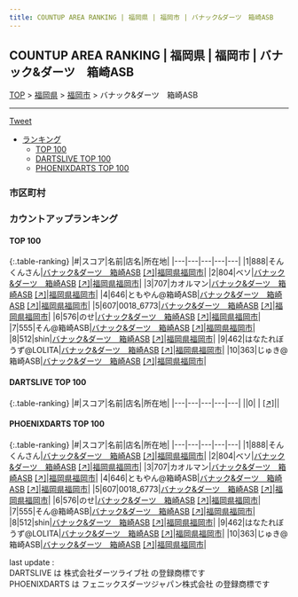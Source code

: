 ```yaml
---
title: COUNTUP AREA RANKING | 福岡県 | 福岡市 | バナック&ダーツ　箱崎ASB
---
```

## COUNTUP AREA RANKING | 福岡県 | 福岡市 | バナック&ダーツ　箱崎ASB

[TOP](/darts/rank/) > [福岡県](/darts/rank/福岡県/) > [福岡市](/darts/rank/福岡県/福岡市/) > バナック&ダーツ　箱崎ASB

___

<a href="https://twitter.com/share?ref_src=twsrc%5Etfw" data-text="COUNTUP AREA RANKING | 福岡県福岡市バナック&ダーツ　箱崎ASB" class="twitter-share-button" data-hashtags="DARTSLIVE,PHOENIXDARTS,darts,ダーツ" data-show-count="false">Tweet</a>

* [ランキング](#カウントアップランキング)
    * [TOP 100](#top-100)
    * [DARTSLIVE TOP 100](#dartslive-top-100)
    * [PHOENIXDARTS TOP 100](#phoenixdarts-top-100)

### 市区町村

<ul>

</ul>

### カウントアップランキング

#### TOP 100



{:.table-ranking}
|#|スコア|名前|店名|所在地|
|---|---|---|---|---|
|1|888|<span class="rank-name-pd">そんくんさん</span>|<a href="/darts/rank/shops/64483.html">バナック&ダーツ　箱崎ASB</a> <a href="https://vs.phoenixdarts.com/jp/shop/shopDetailInfo/s_64483?s_seq=64483">[↗]</a>|<a href="/darts/rank/福岡県/福岡市">福岡県福岡市</a>|
|2|804|<span class="rank-name-pd">ベソ</span>|<a href="/darts/rank/shops/64483.html">バナック&ダーツ　箱崎ASB</a> <a href="https://vs.phoenixdarts.com/jp/shop/shopDetailInfo/s_64483?s_seq=64483">[↗]</a>|<a href="/darts/rank/福岡県/福岡市">福岡県福岡市</a>|
|3|707|<span class="rank-name-pd">カオルマン</span>|<a href="/darts/rank/shops/64483.html">バナック&ダーツ　箱崎ASB</a> <a href="https://vs.phoenixdarts.com/jp/shop/shopDetailInfo/s_64483?s_seq=64483">[↗]</a>|<a href="/darts/rank/福岡県/福岡市">福岡県福岡市</a>|
|4|646|<span class="rank-name-pd">ともやん@箱崎ASB</span>|<a href="/darts/rank/shops/64483.html">バナック&ダーツ　箱崎ASB</a> <a href="https://vs.phoenixdarts.com/jp/shop/shopDetailInfo/s_64483?s_seq=64483">[↗]</a>|<a href="/darts/rank/福岡県/福岡市">福岡県福岡市</a>|
|5|607|<span class="rank-name-pd">0018_6773</span>|<a href="/darts/rank/shops/64483.html">バナック&ダーツ　箱崎ASB</a> <a href="https://vs.phoenixdarts.com/jp/shop/shopDetailInfo/s_64483?s_seq=64483">[↗]</a>|<a href="/darts/rank/福岡県/福岡市">福岡県福岡市</a>|
|6|576|<span class="rank-name-pd">のせ</span>|<a href="/darts/rank/shops/64483.html">バナック&ダーツ　箱崎ASB</a> <a href="https://vs.phoenixdarts.com/jp/shop/shopDetailInfo/s_64483?s_seq=64483">[↗]</a>|<a href="/darts/rank/福岡県/福岡市">福岡県福岡市</a>|
|7|555|<span class="rank-name-pd">そん@箱崎ASB</span>|<a href="/darts/rank/shops/64483.html">バナック&ダーツ　箱崎ASB</a> <a href="https://vs.phoenixdarts.com/jp/shop/shopDetailInfo/s_64483?s_seq=64483">[↗]</a>|<a href="/darts/rank/福岡県/福岡市">福岡県福岡市</a>|
|8|512|<span class="rank-name-pd">shin</span>|<a href="/darts/rank/shops/64483.html">バナック&ダーツ　箱崎ASB</a> <a href="https://vs.phoenixdarts.com/jp/shop/shopDetailInfo/s_64483?s_seq=64483">[↗]</a>|<a href="/darts/rank/福岡県/福岡市">福岡県福岡市</a>|
|9|462|<span class="rank-name-pd">はなたれぼうず@LOLITA</span>|<a href="/darts/rank/shops/64483.html">バナック&ダーツ　箱崎ASB</a> <a href="https://vs.phoenixdarts.com/jp/shop/shopDetailInfo/s_64483?s_seq=64483">[↗]</a>|<a href="/darts/rank/福岡県/福岡市">福岡県福岡市</a>|
|10|363|<span class="rank-name-pd">じゅき@箱崎ASB</span>|<a href="/darts/rank/shops/64483.html">バナック&ダーツ　箱崎ASB</a> <a href="https://vs.phoenixdarts.com/jp/shop/shopDetailInfo/s_64483?s_seq=64483">[↗]</a>|<a href="/darts/rank/福岡県/福岡市">福岡県福岡市</a>|


#### DARTSLIVE TOP 100



{:.table-ranking}
|#|スコア|名前|店名|所在地|
|---|---|---|---|---|
||0|<span class="rank-name-dl"> </span>|<a href="/darts/rank/shops/.html"></a> <a href="">[↗]</a>|<a href="/darts/rank//"></a>|


#### PHOENIXDARTS TOP 100



{:.table-ranking}
|#|スコア|名前|店名|所在地|
|---|---|---|---|---|
|1|888|<span class="rank-name-pd">そんくんさん</span>|<a href="/darts/rank/shops/64483.html">バナック&ダーツ　箱崎ASB</a> <a href="https://vs.phoenixdarts.com/jp/shop/shopDetailInfo/s_64483?s_seq=64483">[↗]</a>|<a href="/darts/rank/福岡県/福岡市">福岡県福岡市</a>|
|2|804|<span class="rank-name-pd">ベソ</span>|<a href="/darts/rank/shops/64483.html">バナック&ダーツ　箱崎ASB</a> <a href="https://vs.phoenixdarts.com/jp/shop/shopDetailInfo/s_64483?s_seq=64483">[↗]</a>|<a href="/darts/rank/福岡県/福岡市">福岡県福岡市</a>|
|3|707|<span class="rank-name-pd">カオルマン</span>|<a href="/darts/rank/shops/64483.html">バナック&ダーツ　箱崎ASB</a> <a href="https://vs.phoenixdarts.com/jp/shop/shopDetailInfo/s_64483?s_seq=64483">[↗]</a>|<a href="/darts/rank/福岡県/福岡市">福岡県福岡市</a>|
|4|646|<span class="rank-name-pd">ともやん@箱崎ASB</span>|<a href="/darts/rank/shops/64483.html">バナック&ダーツ　箱崎ASB</a> <a href="https://vs.phoenixdarts.com/jp/shop/shopDetailInfo/s_64483?s_seq=64483">[↗]</a>|<a href="/darts/rank/福岡県/福岡市">福岡県福岡市</a>|
|5|607|<span class="rank-name-pd">0018_6773</span>|<a href="/darts/rank/shops/64483.html">バナック&ダーツ　箱崎ASB</a> <a href="https://vs.phoenixdarts.com/jp/shop/shopDetailInfo/s_64483?s_seq=64483">[↗]</a>|<a href="/darts/rank/福岡県/福岡市">福岡県福岡市</a>|
|6|576|<span class="rank-name-pd">のせ</span>|<a href="/darts/rank/shops/64483.html">バナック&ダーツ　箱崎ASB</a> <a href="https://vs.phoenixdarts.com/jp/shop/shopDetailInfo/s_64483?s_seq=64483">[↗]</a>|<a href="/darts/rank/福岡県/福岡市">福岡県福岡市</a>|
|7|555|<span class="rank-name-pd">そん@箱崎ASB</span>|<a href="/darts/rank/shops/64483.html">バナック&ダーツ　箱崎ASB</a> <a href="https://vs.phoenixdarts.com/jp/shop/shopDetailInfo/s_64483?s_seq=64483">[↗]</a>|<a href="/darts/rank/福岡県/福岡市">福岡県福岡市</a>|
|8|512|<span class="rank-name-pd">shin</span>|<a href="/darts/rank/shops/64483.html">バナック&ダーツ　箱崎ASB</a> <a href="https://vs.phoenixdarts.com/jp/shop/shopDetailInfo/s_64483?s_seq=64483">[↗]</a>|<a href="/darts/rank/福岡県/福岡市">福岡県福岡市</a>|
|9|462|<span class="rank-name-pd">はなたれぼうず@LOLITA</span>|<a href="/darts/rank/shops/64483.html">バナック&ダーツ　箱崎ASB</a> <a href="https://vs.phoenixdarts.com/jp/shop/shopDetailInfo/s_64483?s_seq=64483">[↗]</a>|<a href="/darts/rank/福岡県/福岡市">福岡県福岡市</a>|
|10|363|<span class="rank-name-pd">じゅき@箱崎ASB</span>|<a href="/darts/rank/shops/64483.html">バナック&ダーツ　箱崎ASB</a> <a href="https://vs.phoenixdarts.com/jp/shop/shopDetailInfo/s_64483?s_seq=64483">[↗]</a>|<a href="/darts/rank/福岡県/福岡市">福岡県福岡市</a>|


<div class="footer border-top border-gray-light mt-5 pt-3 text-right text-gray">
    last update : <span style="font-weight: italic" id="foot_last_modified"></span><br />
    DARTSLIVE は 株式会社ダーツライブ社 の登録商標です<br />
    PHOENIXDARTS は フェニックスダーツジャパン株式会社 の登録商標です<br />
</div>

<script src="https://cdnjs.cloudflare.com/ajax/libs/jquery.tablesorter/2.31.3/js/jquery.tablesorter.min.js" integrity="sha512-qzgd5cYSZcosqpzpn7zF2ZId8f/8CHmFKZ8j7mU4OUXTNRd5g+ZHBPsgKEwoqxCtdQvExE5LprwwPAgoicguNg==" crossorigin="anonymous" referrerpolicy="no-referrer"></script>
<link rel="stylesheet" href="https://cdnjs.cloudflare.com/ajax/libs/jquery.tablesorter/2.31.3/css/theme.default.min.css" integrity="sha512-wghhOJkjQX0Lh3NSWvNKeZ0ZpNn+SPVXX1Qyc9OCaogADktxrBiBdKGDoqVUOyhStvMBmJQ8ZdMHiR3wuEq8+w==" crossorigin="anonymous" referrerpolicy="no-referrer" />
<script>
$(function() {
    $(".table-ranking").tablesorter({sortList:[[0, 0]]});
    $("#foot_last_modified").text(formatDate(new Date(document.lastModified), 'yyyy-MM-dd HH:mm:ss'));
});
</script>

<script async src="https://platform.twitter.com/widgets.js" charset="utf-8"></script>